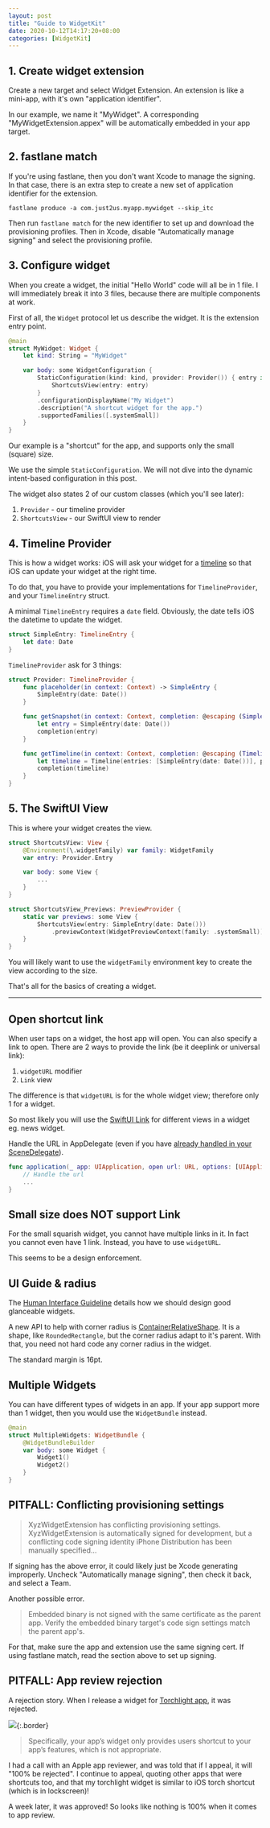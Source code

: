 ```yaml
---
layout: post
title: "Guide to WidgetKit"
date: 2020-10-12T14:17:20+08:00
categories: [WidgetKit]
---
```


## 1. Create widget extension

Create a new target and select Widget Extension. An extension is like a mini-app, with it's own "application identifier".

In our example, we name it "MyWidget". A corresponding "MyWidgetExtension.appex" will be automatically embedded in your app target.

## 2. fastlane match

If you're using fastlane, then you don't want Xcode to manage the signing. In that case, there is an extra step to create a new set of application identifier for the extension.

    fastlane produce -a com.just2us.myapp.mywidget --skip_itc

Then run `fastlane match` for the new identifier to set up and download the provisioning profiles. Then in Xcode, disable "Automatically manage signing" and select the provisioning profile.

## 3. Configure widget

When you create a widget, the initial "Hello World" code will all be in 1 file. I will immediately break it into 3 files, because there are multiple components at work.

First of all, the `Widget` protocol let us describe the widget. It is the extension entry point.

```swift
@main
struct MyWidget: Widget {
    let kind: String = "MyWidget"

    var body: some WidgetConfiguration {
        StaticConfiguration(kind: kind, provider: Provider()) { entry in
            ShortcutsView(entry: entry)
        }
        .configurationDisplayName("My Widget")
        .description("A shortcut widget for the app.")
        .supportedFamilies([.systemSmall])
    }
}
```

Our example is a "shortcut" for the app, and supports only the small (square) size.

We use the simple `StaticConfiguration`. We will not dive into the dynamic intent-based configuration in this post.

The widget also states 2 of our custom classes (which you'll see later):

1. `Provider` - our timeline provider
2. `ShortcutsView` - our SwiftUI view to render

## 4. Timeline Provider

This is how a widget works: iOS will ask your widget for a [timeline](https://developer.apple.com/documentation/widgetkit/keeping-a-widget-up-to-date) so that iOS can update your widget at the right time.

To do that, you have to provide your implementations for `TimelineProvider`, and your `TimelineEntry` struct.

A minimal `TimelineEntry` requires a `date` field. Obviously, the date tells iOS the datetime to update the widget.

```swift
struct SimpleEntry: TimelineEntry {
    let date: Date
}
```

`TimelineProvider` ask for 3 things:

```swift
struct Provider: TimelineProvider {
    func placeholder(in context: Context) -> SimpleEntry {
        SimpleEntry(date: Date())
    }

    func getSnapshot(in context: Context, completion: @escaping (SimpleEntry) -> ()) {
        let entry = SimpleEntry(date: Date())
        completion(entry)
    }

    func getTimeline(in context: Context, completion: @escaping (Timeline<SimpleEntry>) -> ()) {
        let timeline = Timeline(entries: [SimpleEntry(date: Date())], policy: .atEnd)
        completion(timeline)
    }
}
```

## 5. The SwiftUI View

This is where your widget creates the view.

```swift
struct ShortcutsView: View {
    @Environment(\.widgetFamily) var family: WidgetFamily
    var entry: Provider.Entry

    var body: some View {
        ...
    }
}

struct ShortcutsView_Previews: PreviewProvider {
    static var previews: some View {
        ShortcutsView(entry: SimpleEntry(date: Date()))
            .previewContext(WidgetPreviewContext(family: .systemSmall))
    }
}
```

You will likely want to use the `widgetFamily` environment key to create the view according to the size.

That's all for the basics of creating a widget.

---

## Open shortcut link

When user taps on a widget, the host app will open. You can also specify a link to open. There are 2 ways to provide the link (be it deeplink or universal link):

1. `widgetURL` modifier
2. `Link` view

The difference is that `widgetURL` is for the whole widget view; therefore only 1 for a widget.

So most likely you will use the [SwiftUI Link](https://developer.apple.com/documentation/swiftui/link) for different views in a widget eg. news widget.

Handle the URL in AppDelegate (even if you have [already handled in your SceneDelegate](/2020/10/09/how-to-handle-deeplink-for-uiscene/)).

```swift
func application(_ app: UIApplication, open url: URL, options: [UIApplication.OpenURLOptionsKey : Any] = [:]) -> Bool {
    // Handle the url
    ...
}
```

## Small size does NOT support Link

For the small squarish widget, you cannot have multiple links in it. In fact you cannot even have 1 link. Instead, you have to use `widgetURL`.

This seems to be a design enforcement.

## UI Guide & radius

The [Human Interface Guideline](https://developer.apple.com/design/human-interface-guidelines/ios/system-capabilities/widgets) details how we should design good glanceable widgets.

A new API to help with corner radius is [ContainerRelativeShape](https://developer.apple.com/documentation/swiftui/containerrelativeshape). It is a shape, like `RoundedRectangle`, but the corner radius adapt to it's parent. With that, you need not hard code any corner radius in the widget.

The standard margin is 16pt.

## Multiple Widgets

You can have different types of widgets in an app. If your app support more than 1 widget, then you would use the `WidgetBundle` instead.

```swift
@main
struct MultipleWidgets: WidgetBundle {
    @WidgetBundleBuilder
    var body: some Widget {
        Widget1()
        Widget2()
    }
}
```

## PITFALL: Conflicting provisioning settings

> XyzWidgetExtension has conflicting provisioning settings. XyzWidgetExtension is automatically signed for development, but a conflicting code signing identity iPhone Distribution has been manually specified...

If signing has the above error, it could likely just be Xcode generating improperly. Uncheck "Automatically manage signing", then check it back, and select a Team.

Another possible error.

> Embedded binary is not signed with the same certificate as the parent app. Verify the embedded binary target's code sign settings match the parent app's.

For that, make sure the app and extension use the same signing cert. If using fastlane match, read the section above to set up signing.

## PITFALL: App review rejection

A rejection story. When I release a widget for [Torchlight app](https://torchlight.app), it was rejected.

![](/images/apple-app-review-call_ticket_and_my_reply.jpg){:.border}

> Specifically, your app’s widget only provides users shortcut to your app’s features, which is not appropriate.

I had a call with an Apple app reviewer, and was told that if I appeal, it will "100% be rejected". I continue to appeal, quoting other apps that were shortcuts too, and that my torchlight widget is similar to iOS torch shortcut (which is in lockscreen)!

A week later, it was approved! So looks like nothing is 100% when it comes to app review.
